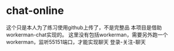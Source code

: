 chat-online
===========
这个只是本人为了练习使用github上传了，不是完整品
本项目是借助workerman-chat实现的。
这里没有包括workerman，需要另外跑一个workerman，监听55151端口，才能实现聊天
登录-关注-聊天
